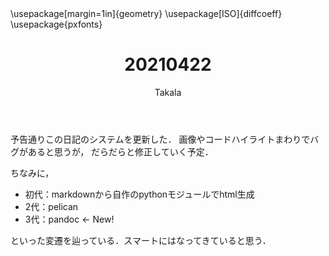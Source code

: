 ﻿---
title: 20210422
yesterday: 20210421
tomorrow: 20210423
days: 482
author: Takala
header-includes:
  - \usepackage[margin=1in]{geometry}
  - \usepackage[ISO]{diffcoeff}
  - \usepackage{pxfonts}
---


予告通りこの日記のシステムを更新した．
画像やコードハイライトまわりでバグがあると思うが，
だらだらと修正していく予定．


ちなみに，

* 初代：markdownから自作のpythonモジュールでhtml生成
* 2代：pelican
* 3代：pandoc ← New!


といった変遷を辿っている．スマートにはなってきていると思う．
